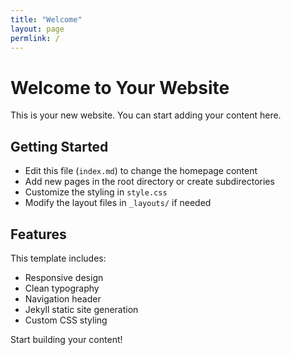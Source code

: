 ```yaml
---
title: "Welcome"
layout: page
permlink: /
---
```


<link rel="stylesheet" href="/style.css">

# Welcome to Your Website

This is your new website. You can start adding your content here.

## Getting Started

- Edit this file (`index.md`) to change the homepage content
- Add new pages in the root directory or create subdirectories
- Customize the styling in `style.css`
- Modify the layout files in `_layouts/` if needed

## Features

This template includes:
- Responsive design
- Clean typography
- Navigation header
- Jekyll static site generation
- Custom CSS styling

Start building your content!
